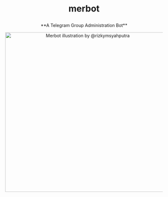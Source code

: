 # <p align="center">merbot

<p align="center">**A Telegram Group Administration Bot**


<p align="center"><img src="https://raw.githubusercontent.com/wiki/rizaumami/merbot/_images/merbot.png" width="512" alt="Merbot illustration by @rizkymsyahputra" title="Merbot illustration">